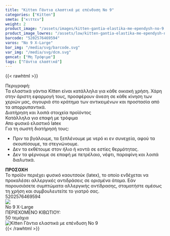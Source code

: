 ```yaml
---
title: "Kitten Γάντια ελαστικά με επένδυση Νο 9"
categories: ["Kitten"]
smeta: ["κιττεν"]
weight: 2
product_image: "/assets/images/kitten-gantia-elastika-me-ependysh-no-9.jpg"
product_image_lowres: "/assets/low/kitten-gantia-elastika-me-ependysh-no-9.jpg"
barcode: "5202576469594"
varos: "No 9 X-Large"
bar_img: "/media/svg/barcode.svg"
var_img: "/media/svg/dcm.svg"
gencat: ["Μη Τρόφιμα"]
tags: ["Γάντια ελαστικά"]
---
```

{{< rawhtml >}}

<div class="sload212"><div class="product">   <div id="sistatika">Περιγραφή:</div>
        <div class="alltext">Τα ελαστικά γάντια Kitten είναι κατάλληλα για κάθε οικιακή χρήση. Χάρη στην άριστη εφαρμογή
            τους, προσφέρουν άνεση σε κάθε κίνηση των χεριών μας, σιγουριά στο κράτημα των αντικειμένων και προστασία
            από τα απορρυπαντικά.</div>
        <div id="loipa">Διατήρηση και λοιπά στοιχεία προϊόντος</div>
        <div class="keno"></div>
        <div class="sdfn sdfw sgg2 smb2 sfwb">
            <div style="flex-basis: 250px; flex-grow: 1;" class=" sp10 seee sdfn saic stcenter sjc">
               Κατάλληλα για επαφή με τρόφιμα
            </div>
            <div style="flex-basis: 250px; flex-grow: 1;" class=" sp10 seee sdfn saic sjc">
                Απο φυσικό ελαστικό latex
            </div>
             </div>
        <div class="seee sp15">Για τη σωστή διατήρησή τους:<br>
            <ul>
                <li>Πριν τα βγάλουμε, τα ξεπλένουμε με νερό κι εν συνεχεία, αφού τα σκουπίσουμε, τα στεγνώνουμε.</li>
                <li>Δεν τα εκθέτουμε στον ήλιο ή κοντά σε εστίες θερμότητας.</li>
                <li>Δεν τα φέρνουμε σε επαφή με πετρέλαιο, νέφτι, παραφίνη και λοιπά διαλυτικά.</li>
                </ul>
    </div>
            <div class="keno"></div>
            <div class="sred stcenter sp10"><b>ΠΡΟΣΟΧΗ</b></div>
            <div class="seee sp15">Το προϊόν περιέχει φυσικό καουτσούκ (latex), το
                οποίο ενδέχεται να προκαλέσει αλλεργικές αντιδράσεις σε ορισμένα άτομα. Εάν παρουσιάσετε συμπτώματα
                αλλεργικής αντίδρασης, σταματήστε αμέσως τη χρήση και συμβουλευτείτε το γιατρό σας.</div>
                <div class="keno"></div><div id="barcode"><div id="barimage1"></div><span id="bartext">5202576469594</span></div><div id="varos"><div id="varosimage" style="margin:0"><img src="https://sites.google.com/site/sklplfiles/files/dim3.png"></div><span id="varostext">No 9 X-Large</span></div><div id="kivotio">ΠΕΡΙΕΧΟΜΕΝΟ ΚΙΒΩΤΙΟΥ:<br>50 τεμάχια</div><div class="pimg"><img alt="Kitten Γάντια ελαστικά με επένδυση Νο 9" title="Kitten Γάντια ελαστικά με επένδυση Νο 9" src="/assets/images/kitten-gantia-elastika-me-ependysh-no-9.jpg"></div></div></div>
{{< /rawhtml >}}


